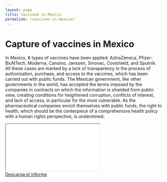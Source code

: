 ```yaml
---
layout: page
title: Vaccine$ in Mexico
permalink: /vaccines-in-mexico/
---
```


# Capture of vaccines in Mexico

In Mexico, 8 types of vaccines have been applied: AztraZeneca, Pfizer-BioNTech, Moderna, Cansino, Janssen, Sinovac, Covishield, and Sputnik. All these cases are marked by a lack of transparency in the process of authorization, purchase, and access to the vaccines, which has been carried out with public funds. The Mexican government, like other governments in the world, has accepted the terms imposed by the companies in contracts on which the information is shielded from public view, creating conditions for heightened corruption, conflicts of interest, and lack of access, in particular for the most vulnerable. As the pharmaceutical companies enrich themselves with public funds, the right to health, which should be the centerpiece of a comprehensive health policy with a human rights perspective, is undermined.


<!-- Añadir el pdf -->
<div class="embed-responsive embed-responsive-4by3 mb-4">
  <iframe class="embed-responsive-item" src="{{ site.baseurl }}/assets/docs/theBusinessofVaccines.pdf"></iframe>
</div>

<div class="text-center mb-5">
  <a class="btn btn-primary" href="https://poderlatam.org/wp-content/uploads/2022/10/Vacunas_InglesVF.pdf" target="_blank" download>Descarga el informe</a>
</div>
